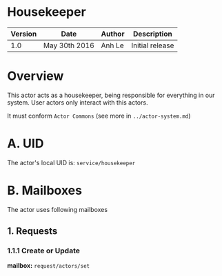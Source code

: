 Housekeeper
===================

Version | Date          | Author | Description
------- | ------------- | ------ | ---------------
1.0     | May 30th 2016 | Anh Le | Initial release

# Overview

This actor acts as a housekeeper, being responsible for everything in our system. User actors only interact with this actors.

It must conform `Actor Commons` (see more in `../actor-system.md`)

# A. UID
The actor's local UID is: `service/housekeeper`

# B. Mailboxes
The actor uses following mailboxes

## 1. Requests
### 1.1.1 Create or Update
**mailbox:** `request/actors/set`
